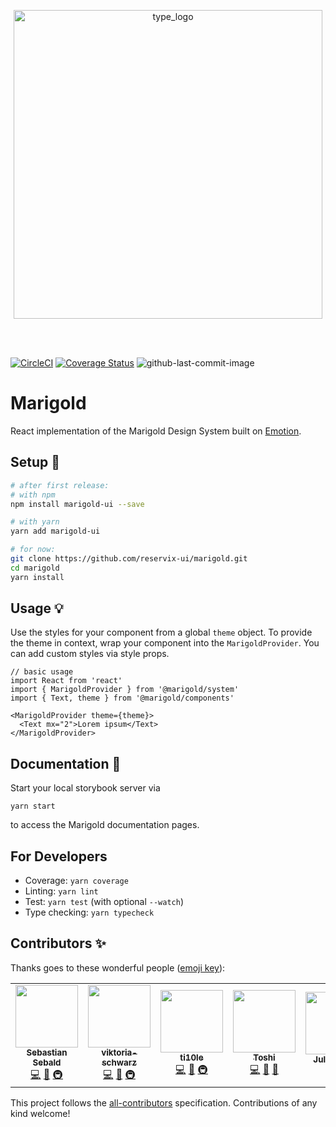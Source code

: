 <p align="center"> 
  <img width="494" align="center" alt="type_logo" src="https://user-images.githubusercontent.com/59875255/75779675-530ca980-5d5a-11ea-8910-7e92ded472e3.png">
</p>
<br>
<br>

[![CircleCI](https://circleci.com/gh/reservix-ui/marigold.svg?style=shield)](https://circleci.com/gh/reservix-ui/marigold)
[![Coverage Status](https://coveralls.io/repos/github/reservix-ui/marigold/badge.svg?branch=master)](https://coveralls.io/github/reservix-ui/marigold?branch=master)
![github-last-commit-image](https://img.shields.io/github/last-commit/reservix-ui/marigold.svg)

# Marigold

React implementation of the Marigold Design System built on [Emotion](https://emotion.sh/).

## Setup 🔧

```sh
# after first release:
# with npm
npm install marigold-ui --save

# with yarn
yarn add marigold-ui

# for now:
git clone https://github.com/reservix-ui/marigold.git
cd marigold
yarn install
```

## Usage 💡

Use the styles for your component from a global `theme` object. To provide the theme in context, wrap your component into the `MarigoldProvider`. You can add custom styles via style props.

```
// basic usage
import React from 'react'
import { MarigoldProvider } from '@marigold/system'
import { Text, theme } from '@marigold/components'

<MarigoldProvider theme={theme}>
  <Text mx="2">Lorem ipsum</Text>
</MarigoldProvider>
```

## Documentation 📖

Start your local storybook server via

```
yarn start
```

to access the Marigold documentation pages.

## For Developers

- Coverage: `yarn coverage`
- Linting: `yarn lint`
- Test: `yarn test` (with optional `--watch`)
- Type checking: `yarn typecheck`

## Contributors ✨

Thanks goes to these wonderful people ([emoji key](https://allcontributors.org/docs/en/emoji-key)):

<!-- ALL-CONTRIBUTORS-LIST:START - Do not remove or modify this section -->
<!-- prettier-ignore-start -->
<!-- markdownlint-disable -->
<table>
  <tr>
    <td align="center"><a href="https://github.com/sebald"><img src="https://avatars3.githubusercontent.com/u/985701?v=4" width="100px;" alt=""/><br /><sub><b>Sebastian Sebald</b></sub></a><br /><a href="https://github.com/rx/marigold/commits?author=sebald" title="Code">💻</a> <a href="https://github.com/rx/marigold/commits?author=sebald" title="Documentation">📖</a> <a href="#infra-sebald" title="Infrastructure (Hosting, Build-Tools, etc)">🚇</a></td>
    <td align="center"><a href="https://github.com/viktoria-schwarz"><img src="https://avatars1.githubusercontent.com/u/59830437?v=4" width="100px;" alt=""/><br /><sub><b>viktoria-schwarz</b></sub></a><br /><a href="https://github.com/rx/marigold/commits?author=viktoria-schwarz" title="Code">💻</a> <a href="https://github.com/rx/marigold/commits?author=viktoria-schwarz" title="Documentation">📖</a> <a href="#infra-viktoria-schwarz" title="Infrastructure (Hosting, Build-Tools, etc)">🚇</a></td>
    <td align="center"><a href="https://github.com/ti10le"><img src="https://avatars2.githubusercontent.com/u/59875255?v=4" width="100px;" alt=""/><br /><sub><b>ti10le</b></sub></a><br /><a href="https://github.com/rx/marigold/commits?author=ti10le" title="Code">💻</a> <a href="https://github.com/rx/marigold/commits?author=ti10le" title="Documentation">📖</a> <a href="#infra-ti10le" title="Infrastructure (Hosting, Build-Tools, etc)">🚇</a></td>
    <td align="center"><a href="http://toshibot.com"><img src="https://avatars3.githubusercontent.com/u/6447213?v=4" width="100px;" alt=""/><br /><sub><b>Toshi</b></sub></a><br /><a href="https://github.com/rx/marigold/commits?author=Toshibot" title="Code">💻</a> <a href="https://github.com/rx/marigold/commits?author=Toshibot" title="Documentation">📖</a> <a href="#design-Toshibot" title="Design">🎨</a></td>
    <td align="center"><a href="https://github.com/julianthiel"><img src="https://avatars1.githubusercontent.com/u/59880423?v=4" width="100px;" alt=""/><br /><sub><b>Julian Thiel</b></sub></a><br /><a href="https://github.com/rx/marigold/commits?author=julianthiel" title="Documentation">📖</a></td>
  </tr>
</table>

<!-- markdownlint-enable -->
<!-- prettier-ignore-end -->

<!-- ALL-CONTRIBUTORS-LIST:END -->

This project follows the [all-contributors](https://github.com/all-contributors/all-contributors) specification. Contributions of any kind welcome!

